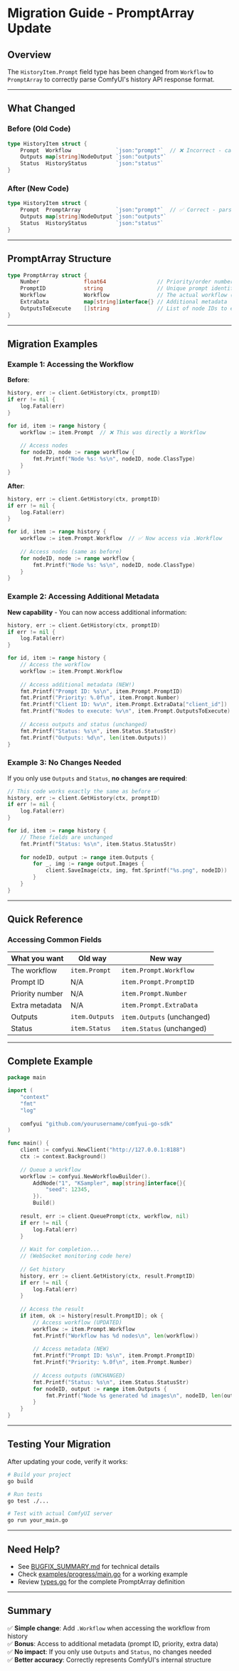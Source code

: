 # Migration Guide - PromptArray Update

## Overview

The `HistoryItem.Prompt` field type has been changed from `Workflow` to `PromptArray` to correctly parse ComfyUI's history API response format.

---

## What Changed

### Before (Old Code)
```go
type HistoryItem struct {
    Prompt  Workflow              `json:"prompt"`  // ❌ Incorrect - causes unmarshal error
    Outputs map[string]NodeOutput `json:"outputs"`
    Status  HistoryStatus         `json:"status"`
}
```

### After (New Code)
```go
type HistoryItem struct {
    Prompt  PromptArray           `json:"prompt"`  // ✅ Correct - parses array properly
    Outputs map[string]NodeOutput `json:"outputs"`
    Status  HistoryStatus         `json:"status"`
}
```

---

## PromptArray Structure

```go
type PromptArray struct {
    Number              float64                // Priority/order number
    PromptID            string                 // Unique prompt identifier
    Workflow            Workflow               // The actual workflow (what you probably want)
    ExtraData           map[string]interface{} // Additional metadata
    OutputsToExecute    []string               // List of node IDs to execute
}
```

---

## Migration Examples

### Example 1: Accessing the Workflow

**Before**:
```go
history, err := client.GetHistory(ctx, promptID)
if err != nil {
    log.Fatal(err)
}

for id, item := range history {
    workflow := item.Prompt  // ❌ This was directly a Workflow
    
    // Access nodes
    for nodeID, node := range workflow {
        fmt.Printf("Node %s: %s\n", nodeID, node.ClassType)
    }
}
```

**After**:
```go
history, err := client.GetHistory(ctx, promptID)
if err != nil {
    log.Fatal(err)
}

for id, item := range history {
    workflow := item.Prompt.Workflow  // ✅ Now access via .Workflow
    
    // Access nodes (same as before)
    for nodeID, node := range workflow {
        fmt.Printf("Node %s: %s\n", nodeID, node.ClassType)
    }
}
```

### Example 2: Accessing Additional Metadata

**New capability** - You can now access additional information:

```go
history, err := client.GetHistory(ctx, promptID)
if err != nil {
    log.Fatal(err)
}

for id, item := range history {
    // Access the workflow
    workflow := item.Prompt.Workflow
    
    // Access additional metadata (NEW!)
    fmt.Printf("Prompt ID: %s\n", item.Prompt.PromptID)
    fmt.Printf("Priority: %.0f\n", item.Prompt.Number)
    fmt.Printf("Client ID: %v\n", item.Prompt.ExtraData["client_id"])
    fmt.Printf("Nodes to execute: %v\n", item.Prompt.OutputsToExecute)
    
    // Access outputs and status (unchanged)
    fmt.Printf("Status: %s\n", item.Status.StatusStr)
    fmt.Printf("Outputs: %d\n", len(item.Outputs))
}
```

### Example 3: No Changes Needed

If you only use `Outputs` and `Status`, **no changes are required**:

```go
// This code works exactly the same as before ✅
history, err := client.GetHistory(ctx, promptID)
if err != nil {
    log.Fatal(err)
}

for id, item := range history {
    // These fields are unchanged
    fmt.Printf("Status: %s\n", item.Status.StatusStr)
    
    for nodeID, output := range item.Outputs {
        for _, img := range output.Images {
            client.SaveImage(ctx, img, fmt.Sprintf("%s.png", nodeID))
        }
    }
}
```

---

## Quick Reference

### Accessing Common Fields

| What you want | Old way | New way |
|--------------|---------|---------|
| The workflow | `item.Prompt` | `item.Prompt.Workflow` |
| Prompt ID | N/A | `item.Prompt.PromptID` |
| Priority number | N/A | `item.Prompt.Number` |
| Extra metadata | N/A | `item.Prompt.ExtraData` |
| Outputs | `item.Outputs` | `item.Outputs` (unchanged) |
| Status | `item.Status` | `item.Status` (unchanged) |

---

## Complete Example

```go
package main

import (
    "context"
    "fmt"
    "log"
    
    comfyui "github.com/yourusername/comfyui-go-sdk"
)

func main() {
    client := comfyui.NewClient("http://127.0.0.1:8188")
    ctx := context.Background()
    
    // Queue a workflow
    workflow := comfyui.NewWorkflowBuilder().
        AddNode("1", "KSampler", map[string]interface{}{
            "seed": 12345,
        }).
        Build()
    
    result, err := client.QueuePrompt(ctx, workflow, nil)
    if err != nil {
        log.Fatal(err)
    }
    
    // Wait for completion...
    // (WebSocket monitoring code here)
    
    // Get history
    history, err := client.GetHistory(ctx, result.PromptID)
    if err != nil {
        log.Fatal(err)
    }
    
    // Access the result
    if item, ok := history[result.PromptID]; ok {
        // Access workflow (UPDATED)
        workflow := item.Prompt.Workflow
        fmt.Printf("Workflow has %d nodes\n", len(workflow))
        
        // Access metadata (NEW)
        fmt.Printf("Prompt ID: %s\n", item.Prompt.PromptID)
        fmt.Printf("Priority: %.0f\n", item.Prompt.Number)
        
        // Access outputs (UNCHANGED)
        fmt.Printf("Status: %s\n", item.Status.StatusStr)
        for nodeID, output := range item.Outputs {
            fmt.Printf("Node %s generated %d images\n", nodeID, len(output.Images))
        }
    }
}
```

---

## Testing Your Migration

After updating your code, verify it works:

```bash
# Build your project
go build

# Run tests
go test ./...

# Test with actual ComfyUI server
go run your_main.go
```

---

## Need Help?

- See [BUGFIX_SUMMARY.md](BUGFIX_SUMMARY.md) for technical details
- Check [examples/progress/main.go](examples/progress/main.go) for a working example
- Review [types.go](types.go) for the complete PromptArray definition

---

## Summary

✅ **Simple change**: Add `.Workflow` when accessing the workflow from history  
✅ **Bonus**: Access to additional metadata (prompt ID, priority, extra data)  
✅ **No impact**: If you only use `Outputs` and `Status`, no changes needed  
✅ **Better accuracy**: Correctly represents ComfyUI's internal structure
